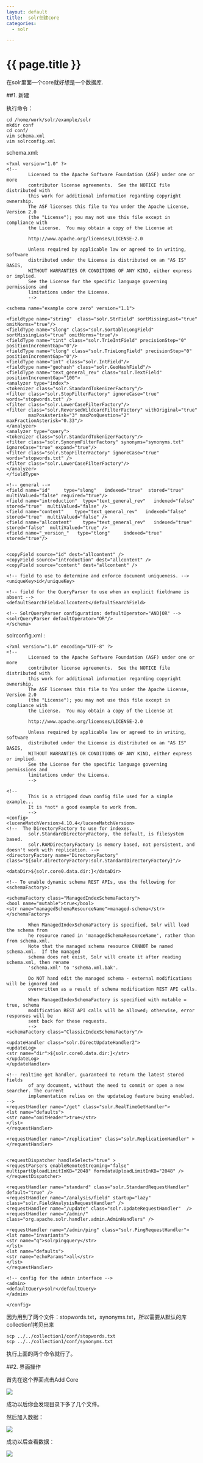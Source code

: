 ```yaml
---
layout: default
title:  solr创建core
categories:
  - solr

---
```

# {{ page.title }}

在solr里面一个core就好想是一个数据库.

##1. 新建

执行命令：

    cd /home/work/solr/example/solr
    mkdir conf
    cd conf/
    vim schema.xml
    vim solrconfig.xml

schema.xml:

    <?xml version="1.0" ?>
    <!--
            Licensed to the Apache Software Foundation (ASF) under one or more
            contributor license agreements.  See the NOTICE file distributed with
            this work for additional information regarding copyright ownership.
            The ASF licenses this file to You under the Apache License, Version 2.0
            (the "License"); you may not use this file except in compliance with
            the License.  You may obtain a copy of the License at
    
            http://www.apache.org/licenses/LICENSE-2.0
    
            Unless required by applicable law or agreed to in writing, software
            distributed under the License is distributed on an "AS IS" BASIS,
            WITHOUT WARRANTIES OR CONDITIONS OF ANY KIND, either express or implied.
            See the License for the specific language governing permissions and
            limitations under the License.
            -->
    
    <schema name="example core zero" version="1.1">
    
    <fieldtype name="string"  class="solr.StrField" sortMissingLast="true" omitNorms="true"/>
    <fieldType name="slong" class="solr.SortableLongField" sortMissingLast="true" omitNorms="true"/>
    <fieldType name="tint" class="solr.TrieIntField" precisionStep="0" positionIncrementGap="0"/>
    <fieldType name="tlong" class="solr.TrieLongField" precisionStep="0" positionIncrementGap="0"/>
    <fieldType name="int" class="solr.IntField"/>
    <fieldtype name="geohash" class="solr.GeoHashField"/>
    <fieldType name="text_general_rev" class="solr.TextField" positionIncrementGap="100">
    <analyzer type="index">
    <tokenizer class="solr.StandardTokenizerFactory"/>
    <filter class="solr.StopFilterFactory" ignoreCase="true" words="stopwords.txt" />
    <filter class="solr.LowerCaseFilterFactory"/>
    <filter class="solr.ReversedWildcardFilterFactory" withOriginal="true"
            maxPosAsterisk="3" maxPosQuestion="2" maxFractionAsterisk="0.33"/>
    </analyzer>
    <analyzer type="query">
    <tokenizer class="solr.StandardTokenizerFactory"/>
    <filter class="solr.SynonymFilterFactory" synonyms="synonyms.txt" ignoreCase="true" expand="true"/>
    <filter class="solr.StopFilterFactory" ignoreCase="true" words="stopwords.txt" />
    <filter class="solr.LowerCaseFilterFactory"/>
    </analyzer>
    </fieldType>
    
    <!-- general -->
    <field name="id"     type="slong"   indexed="true"  stored="true"  multiValued="false" required="true"/>
    <field name="introduction"  type="text_general_rev"   indexed="false"  stored="true"  multiValued="false" />
    <field name="content"    type="text_general_rev"   indexed="false"  stored="true"  multiValued="false" />
    <field name="allcontent"    type="text_general_rev"   indexed="true"  stored="false"  multiValued="true" />
    <field name="_version_"   type="tlong"     indexed="true"  stored="true"/>
    
    
    <copyField source="id" dest="allcontent" />
    <copyField source="introduction" dest="allcontent" />
    <copyField source="content" dest="allcontent" />
    
    <!-- field to use to determine and enforce document uniqueness. -->
    <uniqueKey>id</uniqueKey>
    
    <!-- field for the QueryParser to use when an explicit fieldname is absent -->
    <defaultSearchField>allcontent</defaultSearchField>
    
    <!-- SolrQueryParser configuration: defaultOperator="AND|OR" -->
    <solrQueryParser defaultOperator="OR"/>
    </schema>

solrconfig.xml :

    <?xml version="1.0" encoding="UTF-8" ?>
    <!--
            Licensed to the Apache Software Foundation (ASF) under one or more
            contributor license agreements.  See the NOTICE file distributed with
            this work for additional information regarding copyright ownership.
            The ASF licenses this file to You under the Apache License, Version 2.0
            (the "License"); you may not use this file except in compliance with
            the License.  You may obtain a copy of the License at

            http://www.apache.org/licenses/LICENSE-2.0

            Unless required by applicable law or agreed to in writing, software
            distributed under the License is distributed on an "AS IS" BASIS,
            WITHOUT WARRANTIES OR CONDITIONS OF ANY KIND, either express or implied.
            See the License for the specific language governing permissions and
            limitations under the License.
            -->

    <!--
            This is a stripped down config file used for a simple example...
            It is *not* a good example to work from.
            -->
    <config>
    <luceneMatchVersion>4.10.4</luceneMatchVersion>
    <!--  The DirectoryFactory to use for indexes.
            solr.StandardDirectoryFactory, the default, is filesystem based.
            solr.RAMDirectoryFactory is memory based, not persistent, and doesn't work with replication. -->
    <directoryFactory name="DirectoryFactory" class="${solr.directoryFactory:solr.StandardDirectoryFactory}"/>

    <dataDir>${solr.core0.data.dir:}</dataDir>

    <!-- To enable dynamic schema REST APIs, use the following for <schemaFactory>:

    <schemaFactory class="ManagedIndexSchemaFactory">
    <bool name="mutable">true</bool>
    <str name="managedSchemaResourceName">managed-schema</str>
    </schemaFactory>

            When ManagedIndexSchemaFactory is specified, Solr will load the schema from
            he resource named in 'managedSchemaResourceName', rather than from schema.xml.
            Note that the managed schema resource CANNOT be named schema.xml.  If the managed
            schema does not exist, Solr will create it after reading schema.xml, then rename
            'schema.xml' to 'schema.xml.bak'.

            Do NOT hand edit the managed schema - external modifications will be ignored and
            overwritten as a result of schema modification REST API calls.

            When ManagedIndexSchemaFactory is specified with mutable = true, schema
            modification REST API calls will be allowed; otherwise, error responses will be
            sent back for these requests.
            -->
    <schemaFactory class="ClassicIndexSchemaFactory"/>

    <updateHandler class="solr.DirectUpdateHandler2">
    <updateLog>
    <str name="dir">${solr.core0.data.dir:}</str>
    </updateLog>
    </updateHandler>

    <!-- realtime get handler, guaranteed to return the latest stored fields
            of any document, without the need to commit or open a new searcher. The current
            implementation relies on the updateLog feature being enabled. -->
    <requestHandler name="/get" class="solr.RealTimeGetHandler">
    <lst name="defaults">
    <str name="omitHeader">true</str>
    </lst>
    </requestHandler>

    <requestHandler name="/replication" class="solr.ReplicationHandler" >
    </requestHandler>


    <requestDispatcher handleSelect="true" >
    <requestParsers enableRemoteStreaming="false" multipartUploadLimitInKB="2048" formdataUploadLimitInKB="2048" />
    </requestDispatcher>

    <requestHandler name="standard" class="solr.StandardRequestHandler" default="true" />
    <requestHandler name="/analysis/field" startup="lazy" class="solr.FieldAnalysisRequestHandler" />
    <requestHandler name="/update" class="solr.UpdateRequestHandler"  />
    <requestHandler name="/admin/" class="org.apache.solr.handler.admin.AdminHandlers" />

    <requestHandler name="/admin/ping" class="solr.PingRequestHandler">
    <lst name="invariants">
    <str name="q">solrpingquery</str>
    </lst>
    <lst name="defaults">
    <str name="echoParams">all</str>
    </lst>
    </requestHandler>

    <!-- config for the admin interface -->
    <admin>
    <defaultQuery>solr</defaultQuery>
    </admin>

    </config>

因为用到了两个文件：stopwords.txt，synonyms.txt，所以需要从默认的库collection1拷贝出来

    scp ../../collection1/conf/stopwords.txt
    scp ../../collection1/conf/synonyms.txt

执行上面的两个命令就行了。

##2. 界面操作

首先在这个界面点击Add Core

<img src="/blog/image/solr.png" style="max-width:100%;"/>

成功以后你会发现目录下多了几个文件。

然后加入数据：

<img src="/blog/image/solr2.png" style="max-width:100%;"/>

成功以后查看数据：

<img src="/blog/image/solr3.png" style="max-width:100%;"/>
